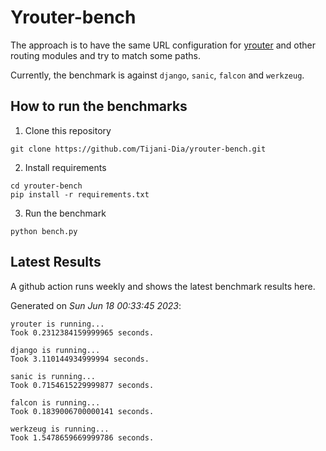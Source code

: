 # Yrouter-bench

The approach is to have the same URL configuration for [yrouter](https://github.com/Tijani-Dia/yrouter) and other routing modules and try to match some paths.

Currently, the benchmark is against `django`, `sanic`, `falcon` and `werkzeug`.

## How to run the benchmarks

1. Clone this repository

```shell
git clone https://github.com/Tijani-Dia/yrouter-bench.git
```

2. Install requirements

```shell
cd yrouter-bench
pip install -r requirements.txt
```

3. Run the benchmark

```shell
python bench.py
```

## Latest Results

A github action runs weekly and shows the latest benchmark results here.

Generated on *Sun Jun 18 00:33:45 2023*:

```shell
yrouter is running...
Took 0.2312384159999965 seconds.

django is running...
Took 3.110144934999994 seconds.

sanic is running...
Took 0.7154615229999877 seconds.

falcon is running...
Took 0.1839006700000141 seconds.

werkzeug is running...
Took 1.5478659669999786 seconds.

```